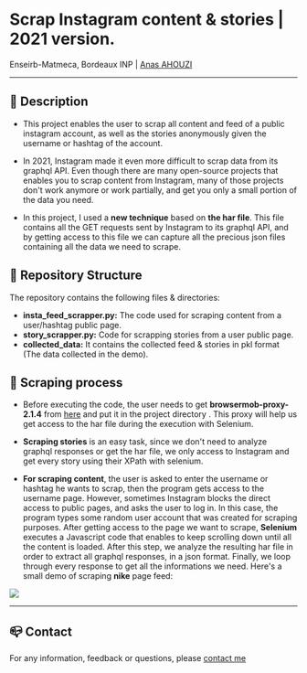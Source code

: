 # Scrap Instagram content & stories | 2021 version.
Enseirb-Matmeca, Bordeaux INP | [Anas AHOUZI](https://www.linkedin.com/in/anas-ahouzi-6aab0b155/)
***

## :monocle_face: Description
- This project enables the user to scrap all content and feed of a public instagram account, as well as the stories anonymously given the username
 or hashtag of the account.</br>

- In 2021, Instagram made it even more difficult to scrap data from its graphql API. Even though there are many open-source projects that enables you to
 scrap content from Instagram, many of those projects don't work anymore or work partially, and get you only a small portion of the data you need.
 
- In this project, I used a **new technique** based on **the har file**. This file contains all the GET requests sent by Instagram to its graphql API,
and by getting access to this file we can capture all the precious json files containing all the data we need to scrape.


## :rocket: Repository Structure
The repository contains the following files & directories:
- **insta_feed_scrapper.py:** The code used for scraping content from a user/hashtag public page.
- **story_scrapper.py:** Code for scrapping stories from a user public page.
- **collected_data:** It contains the collected feed & stories in pkl format (The data collected in the demo).

## :scroll: Scraping process

- Before executing the code, the user needs to get **browsermob-proxy-2.1.4** from [here](https://bmp.lightbody.net/) and put it in the project directory
. This proxy will help us get access to the har file during the execution with Selenium.

- **Scraping stories** is an easy task, since we don't need to analyze graphql responses or get the har file, we only access to Instagram and get every story using
their XPath with selenium.

- **For scraping content**, the user is asked to enter the username or hashtag he wants to scrap, then the program gets access
to the username page. However, sometimes Instagram blocks the direct access to public pages, and asks the user to log in. In this case, the program types
some random user account that was created for scraping purposes. After getting access to the page we want to scrape, **Selenium** executes a Javascript
code that enables to keep scrolling down until all the content is loaded. After this step, we analyze the resulting har file in order to extract all
graphql responses, in a json format. Finally, we loop through every response to get all the informations we need. Here's a small demo of scraping
 **nike** page feed:
 

![](https://j.gifs.com/k8YDNX.gif)




---
## :mailbox_closed: Contact
For any information, feedback or questions, please [contact me][anas-email]










[anas-email]: mailto:ahouzi2000@hotmail.fr